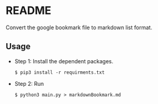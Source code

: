 # README  
Convert the google bookmark file to markdown list format.

## Usage  
* Step 1: Install the dependent packages.
    ```shell=
    $ pip3 install -r requirments.txt
    ```
* Step 2: Run
    ```shell=
    $ python3 main.py > markdownBookmark.md
    ```
